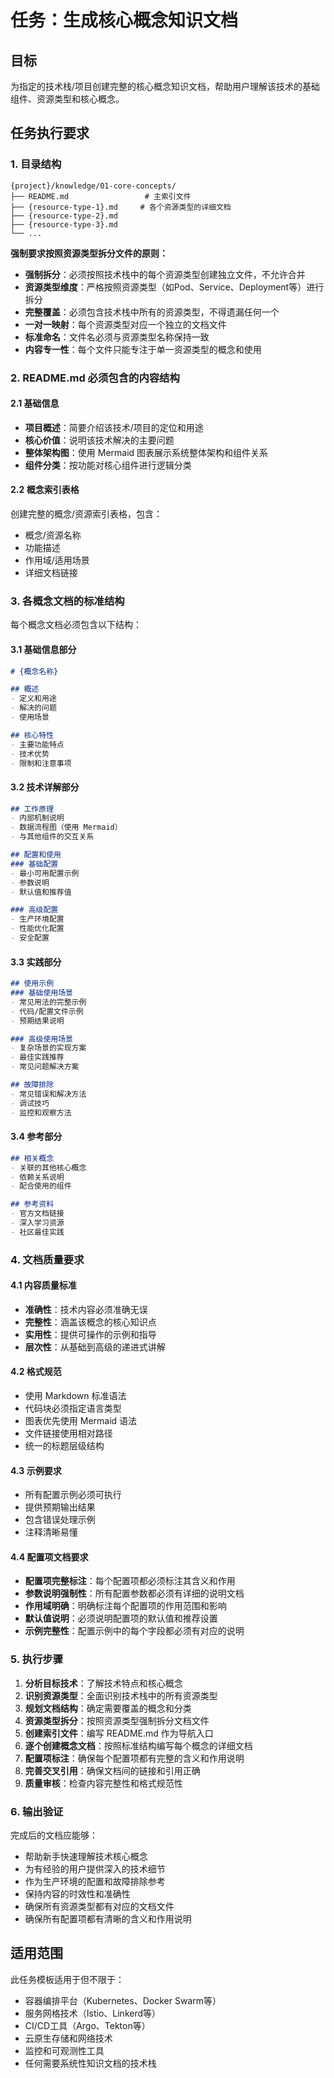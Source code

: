 # 任务：生成核心概念知识文档

## 目标
为指定的技术栈/项目创建完整的核心概念知识文档，帮助用户理解该技术的基础组件、资源类型和核心概念。

## 任务执行要求

### 1. 目录结构
```
{project}/knowledge/01-core-concepts/
├── README.md                 # 主索引文件
├── {resource-type-1}.md     # 各个资源类型的详细文档
├── {resource-type-2}.md
├── {resource-type-3}.md
└── ...
```

**强制要求按照资源类型拆分文件的原则：**
- **强制拆分**：必须按照技术栈中的每个资源类型创建独立文件，不允许合并
- **资源类型维度**：严格按照资源类型（如Pod、Service、Deployment等）进行拆分
- **完整覆盖**：必须包含技术栈中所有的资源类型，不得遗漏任何一个
- **一对一映射**：每个资源类型对应一个独立的文档文件
- **标准命名**：文件名必须与资源类型名称保持一致
- **内容专一性**：每个文件只能专注于单一资源类型的概念和使用

### 2. README.md 必须包含的内容结构

#### 2.1 基础信息
- **项目概述**：简要介绍该技术/项目的定位和用途
- **核心价值**：说明该技术解决的主要问题
- **整体架构图**：使用 Mermaid 图表展示系统整体架构和组件关系
- **组件分类**：按功能对核心组件进行逻辑分类

#### 2.2 概念索引表格
创建完整的概念/资源索引表格，包含：
- 概念/资源名称
- 功能描述
- 作用域/适用场景
- 详细文档链接

### 3. 各概念文档的标准结构

每个概念文档必须包含以下结构：

#### 3.1 基础信息部分
```markdown
# {概念名称}

## 概述
- 定义和用途
- 解决的问题
- 使用场景

## 核心特性
- 主要功能特点
- 技术优势
- 限制和注意事项
```

#### 3.2 技术详解部分
```markdown
## 工作原理
- 内部机制说明
- 数据流程图（使用 Mermaid）
- 与其他组件的交互关系

## 配置和使用
### 基础配置
- 最小可用配置示例
- 参数说明
- 默认值和推荐值

### 高级配置
- 生产环境配置
- 性能优化配置
- 安全配置
```

#### 3.3 实践部分
```markdown
## 使用示例
### 基础使用场景
- 常见用法的完整示例
- 代码/配置文件示例
- 预期结果说明

### 高级使用场景
- 复杂场景的实现方案
- 最佳实践推荐
- 常见问题解决方案

## 故障排除
- 常见错误和解决方法
- 调试技巧
- 监控和观察方法
```

#### 3.4 参考部分
```markdown
## 相关概念
- 关联的其他核心概念
- 依赖关系说明
- 配合使用的组件

## 参考资料
- 官方文档链接
- 深入学习资源
- 社区最佳实践
```

### 4. 文档质量要求

#### 4.1 内容质量标准
- **准确性**：技术内容必须准确无误
- **完整性**：涵盖该概念的核心知识点
- **实用性**：提供可操作的示例和指导
- **层次性**：从基础到高级的递进式讲解

#### 4.2 格式规范
- 使用 Markdown 标准语法
- 代码块必须指定语言类型
- 图表优先使用 Mermaid 语法
- 文件链接使用相对路径
- 统一的标题层级结构

#### 4.3 示例要求
- 所有配置示例必须可执行
- 提供预期输出结果
- 包含错误处理示例
- 注释清晰易懂

#### 4.4 配置项文档要求
- **配置项完整标注**：每个配置项都必须标注其含义和作用
- **参数说明强制性**：所有配置参数都必须有详细的说明文档
- **作用域明确**：明确标注每个配置项的作用范围和影响
- **默认值说明**：必须说明配置项的默认值和推荐设置
- **示例完整性**：配置示例中的每个字段都必须有对应的说明

### 5. 执行步骤

1. **分析目标技术**：了解技术特点和核心概念
2. **识别资源类型**：全面识别技术栈中的所有资源类型
3. **规划文档结构**：确定需要覆盖的概念和分类
4. **资源类型拆分**：按照资源类型强制拆分文档文件
5. **创建索引文件**：编写 README.md 作为导航入口
6. **逐个创建概念文档**：按照标准结构编写每个概念的详细文档
7. **配置项标注**：确保每个配置项都有完整的含义和作用说明
8. **完善交叉引用**：确保文档间的链接和引用正确
9. **质量审核**：检查内容完整性和格式规范性

### 6. 输出验证

完成后的文档应能够：
- 帮助新手快速理解技术核心概念
- 为有经验的用户提供深入的技术细节
- 作为生产环境的配置和故障排除参考
- 保持内容的时效性和准确性
- 确保所有资源类型都有对应的文档文件
- 确保所有配置项都有清晰的含义和作用说明

## 适用范围

此任务模板适用于但不限于：
- 容器编排平台（Kubernetes、Docker Swarm等）
- 服务网格技术（Istio、Linkerd等）
- CI/CD工具（Argo、Tekton等）
- 云原生存储和网络技术
- 监控和可观测性工具
- 任何需要系统性知识文档的技术栈
